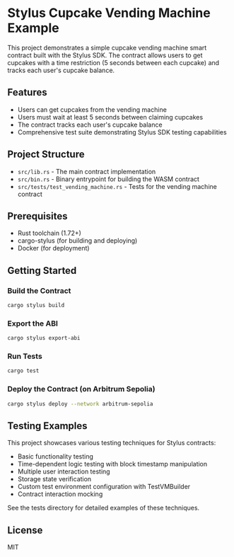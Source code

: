 # Stylus Cupcake Vending Machine Example

This project demonstrates a simple cupcake vending machine smart contract built with the Stylus SDK. The contract allows users to get cupcakes with a time restriction (5 seconds between each cupcake) and tracks each user's cupcake balance.

## Features

- Users can get cupcakes from the vending machine
- Users must wait at least 5 seconds between claiming cupcakes
- The contract tracks each user's cupcake balance
- Comprehensive test suite demonstrating Stylus SDK testing capabilities

## Project Structure

- `src/lib.rs` - The main contract implementation
- `src/bin.rs` - Binary entrypoint for building the WASM contract
- `src/tests/test_vending_machine.rs` - Tests for the vending machine contract

## Prerequisites

- Rust toolchain (1.72+)
- cargo-stylus (for building and deploying)
- Docker (for deployment)

## Getting Started

### Build the Contract

```bash
cargo stylus build
```

### Export the ABI

```bash
cargo stylus export-abi
```

### Run Tests

```bash
cargo test
```

### Deploy the Contract (on Arbitrum Sepolia)

```bash
cargo stylus deploy --network arbitrum-sepolia
```

## Testing Examples

This project showcases various testing techniques for Stylus contracts:

- Basic functionality testing
- Time-dependent logic testing with block timestamp manipulation
- Multiple user interaction testing
- Storage state verification
- Custom test environment configuration with TestVMBuilder
- Contract interaction mocking

See the tests directory for detailed examples of these techniques.

## License

MIT
